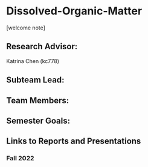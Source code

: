# Dissolved-Organic-Matter
[welcome note]

## Research Advisor:
Katrina Chen (kc778)

## Subteam Lead: 

## Team Members:


## Semester Goals:


## Links to Reports and Presentations

### Fall 2022
